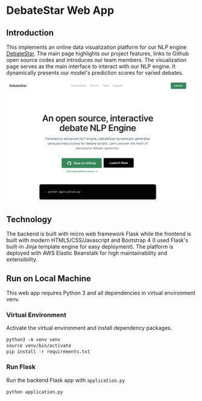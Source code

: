 # DebateStar Web App

## Introduction 

This implements an online data visualization platform for our NLP engine [DebateStar](https://github.com/maoli131/DebateStar). 
The main page highlights our project features, links to Github open source codes 
and introduces our team members. The visualization page serves as the main 
interface to interact with our NLP engine. It dynamically presents our model's prediction scores for varied debates.

![intropage](debatestar/static/img/intropage.jpg)

## Technology

The backend is built with micro web framework Flask while the frontend is built with modern HTML5/CSS/Javascript and Bootstrap 4 (I used Flask's built-in Jinja 
template engine for easy deployment). The platform is deployed with AWS Elastic Beanstalk for high maintainability and extensibility. 

## Run on Local Machine

This web app requires Python 3 and all dependencies in virtual environment venv.

### Virtual Environment

Activate the virtual environment and install dependency packages.
```
python3 -m venv venv
source venv/bin/activate
pip install -r requirements.txt
```

### Run Flask

Run the backend Flask app with `application.py`
```
python application.py
```